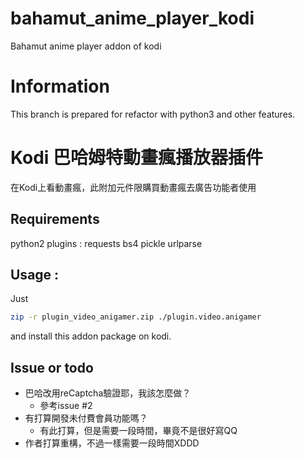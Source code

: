 # bahamut_anime_player_kodi
Bahamut anime player addon of kodi

# Information
This branch is prepared for refactor with python3 and other features.

# Kodi 巴哈姆特動畫瘋播放器插件
在Kodi上看動畫瘋，此附加元件限購買動畫瘋去廣告功能者使用

## Requirements
python2 plugins :
  requests
  bs4
  pickle
  urlparse

## Usage :
Just
```bash
zip -r plugin_video_anigamer.zip ./plugin.video.anigamer
```
and install this addon package on kodi.

## Issue or todo
- 巴哈改用reCaptcha驗證耶，我該怎麼做？
  - 參考issue #2
- 有打算開發未付費會員功能嗎？
  - 有此打算，但是需要一段時間，畢竟不是很好寫QQ
- 作者打算重構，不過一樣需要一段時間XDDD
